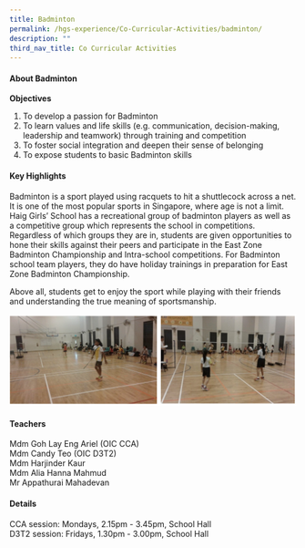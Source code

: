 ```yaml
---
title: Badminton
permalink: /hgs-experience/Co-Curricular-Activities/badminton/
description: ""
third_nav_title: Co Curricular Activities
---
```

#### About Badminton
**Objectives**
1. To develop a passion for Badminton
2. To learn values and life skills (e.g. communication, decision-making, leadership and teamwork) through training and competition 
3. To foster social integration and deepen their sense of belonging
4. To expose students to basic Badminton skills

#### Key Highlights
Badminton is a sport played using racquets to hit a shuttlecock across a net.  It is one of the most popular sports in Singapore, where age is not a limit.  Haig Girls’ School has a recreational group of badminton players as well as a competitive group which represents the school in competitions.  Regardless of which groups they are in, students are given opportunities to hone their skills against their peers and participate in the East Zone Badminton Championship and Intra-school competitions.  For Badminton school team players, they do have holiday trainings in preparation for East Zone Badminton Championship.  

Above all, students get to enjoy the sport while playing with their friends and understanding the true meaning of sportsmanship. 

![](/images/bmt1.png)

#### Teachers
Mdm Goh Lay Eng Ariel (OIC CCA)    
Mdm Candy Teo (OIC D3T2)   
Mdm Harjinder Kaur   
Mdm Alia Hanna Mahmud   
Mr Appathurai Mahadevan


#### Details
CCA session: Mondays, 2.15pm - 3.45pm, School Hall    
D3T2 session: Fridays, 1.30pm - 3.00pm, School Hall
